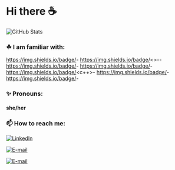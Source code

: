 # Hi there ☕

![GitHub Stats](https://github-readme-stats.vercel.app/api?username=sarahklock&theme=dark)

### ☘ I am familiar with:

https://img.shields.io/badge/<python>-<green> https://img.shields.io/badge/<>-<jupyter>-<orange>
https://img.shields.io/badge/<html>-<red>
https://img.shields.io/badge/<css>-<sucess>
https://img.shields.io/badge/<c++>-<yellow>
https://img.shields.io/badge/<java>-<important>
https://img.shields.io/badge/<pandas>-<ff69b4>

### ✨ Pronouns: 

#### she/her

### 📫 How to reach me:
[![LinkedIn](https://img.shields.io/badge/LinkedIn-Sarah%20Klock%20Mauricio-blue?style=flat-square&logo=linkedin)](https://www.linkedin.com/in/sarah-klock-mauricio-b30130211/)

[![E-mail](https://img.shields.io/badge/Email-sarah.mauricio.academico@gmail.com-blue?style=flat-square&logo=gmail)](mailto:sarah.mauricio.academico@gmail.com)

[![E-mail](https://img.shields.io/badge/Email-sarahkm@usp.br-blue?style=flat-square&logo=gmail)](mailto:sarahkm@usp.br)

<!--
**sarahklock/sarahklock** is a ✨ _special_ ✨ repository because its `README.md` (this file) appears on your GitHub profile.

Here are some ideas to get you started:

- 🔭 I’m currently working on ...
- 🌱 I’m currently learning ...
- 👯 I’m looking to collaborate on ...
- 🤔 I’m looking for help with ...
- 💬 Ask me about ...
- ⚡ Fun fact: ...
-->
